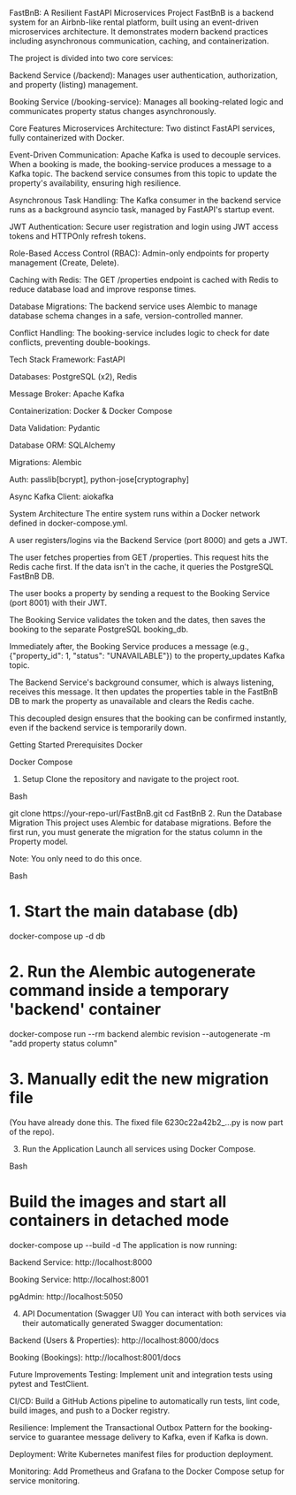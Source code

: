 FastBnB: A Resilient FastAPI Microservices Project
FastBnB is a backend system for an Airbnb-like rental platform, built using an event-driven microservices architecture. It demonstrates modern backend practices including asynchronous communication, caching, and containerization.

The project is divided into two core services:

Backend Service (/backend): Manages user authentication, authorization, and property (listing) management.

Booking Service (/booking-service): Manages all booking-related logic and communicates property status changes asynchronously.

Core Features
Microservices Architecture: Two distinct FastAPI services, fully containerized with Docker.

Event-Driven Communication: Apache Kafka is used to decouple services. When a booking is made, the booking-service produces a message to a Kafka topic. The backend service consumes from this topic to update the property's availability, ensuring high resilience.

Asynchronous Task Handling: The Kafka consumer in the backend service runs as a background asyncio task, managed by FastAPI's startup event.

JWT Authentication: Secure user registration and login using JWT access tokens and HTTPOnly refresh tokens.

Role-Based Access Control (RBAC): Admin-only endpoints for property management (Create, Delete).

Caching with Redis: The GET /properties endpoint is cached with Redis to reduce database load and improve response times.

Database Migrations: The backend service uses Alembic to manage database schema changes in a safe, version-controlled manner.

Conflict Handling: The booking-service includes logic to check for date conflicts, preventing double-bookings.

Tech Stack
Framework: FastAPI

Databases: PostgreSQL (x2), Redis

Message Broker: Apache Kafka

Containerization: Docker & Docker Compose

Data Validation: Pydantic

Database ORM: SQLAlchemy

Migrations: Alembic

Auth: passlib[bcrypt], python-jose[cryptography]

Async Kafka Client: aiokafka

System Architecture
The entire system runs within a Docker network defined in docker-compose.yml.

A user registers/logins via the Backend Service (port 8000) and gets a JWT.

The user fetches properties from GET /properties. This request hits the Redis cache first. If the data isn't in the cache, it queries the PostgreSQL FastBnB DB.

The user books a property by sending a request to the Booking Service (port 8001) with their JWT.

The Booking Service validates the token and the dates, then saves the booking to the separate PostgreSQL booking_db.

Immediately after, the Booking Service produces a message (e.g., {"property_id": 1, "status": "UNAVAILABLE"}) to the property_updates Kafka topic.

The Backend Service's background consumer, which is always listening, receives this message. It then updates the properties table in the FastBnB DB to mark the property as unavailable and clears the Redis cache.

This decoupled design ensures that the booking can be confirmed instantly, even if the backend service is temporarily down.

Getting Started
Prerequisites
Docker

Docker Compose

1. Setup
Clone the repository and navigate to the project root.

Bash

git clone https://your-repo-url/FastBnB.git
cd FastBnB
2. Run the Database Migration
This project uses Alembic for database migrations. Before the first run, you must generate the migration for the status column in the Property model.

Note: You only need to do this once.

Bash

# 1. Start the main database (db)
docker-compose up -d db

# 2. Run the Alembic autogenerate command inside a temporary 'backend' container
docker-compose run --rm backend alembic revision --autogenerate -m "add property status column"

# 3. Manually edit the new migration file
(You have already done this. The fixed file 6230c22a42b2_...py is now part of the repo).

3. Run the Application
Launch all services using Docker Compose.

Bash

# Build the images and start all containers in detached mode
docker-compose up --build -d
The application is now running:

Backend Service: http://localhost:8000

Booking Service: http://localhost:8001

pgAdmin: http://localhost:5050

4. API Documentation (Swagger UI)
You can interact with both services via their automatically generated Swagger documentation:

Backend (Users & Properties): http://localhost:8000/docs

Booking (Bookings): http://localhost:8001/docs

Future Improvements
Testing: Implement unit and integration tests using pytest and TestClient.

CI/CD: Build a GitHub Actions pipeline to automatically run tests, lint code, build images, and push to a Docker registry.

Resilience: Implement the Transactional Outbox Pattern for the booking-service to guarantee message delivery to Kafka, even if Kafka is down.

Deployment: Write Kubernetes manifest files for production deployment.

Monitoring: Add Prometheus and Grafana to the Docker Compose setup for service monitoring.
